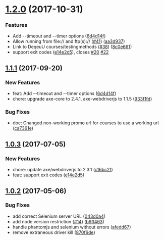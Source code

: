 <a name="1.2.0"></a>
# [1.2.0](https://github.com/dequelabs/axe-cli/compare/1.0.2...1.2.0) (2017-10-31)


### Features

* Add --timeout and --timer options ([6d4d14f](https://github.com/dequelabs/axe-cli/commit/6d4d14f))
* Allow running from file:// and ftp(s):// ([#41](https://github.com/dequelabs/axe-cli/issues/41)) ([aa3d937](https://github.com/dequelabs/axe-cli/commit/aa3d937))
* Link to DeqeuU courses/testingmethods ([#38](https://github.com/dequelabs/axe-cli/issues/38)) ([8c0e661](https://github.com/dequelabs/axe-cli/commit/8c0e661))
* support exit codes ([e14e2d5](https://github.com/dequelabs/axe-cli/commit/e14e2d5)), closes [#20](https://github.com/dequelabs/axe-cli/issues/20) [#22](https://github.com/dequelabs/axe-cli/issues/22)





<a name="1.1.1"></a>
## [1.1.1](https://github.com/dequelabs/axe-cli/compare/1.0.3...1.1.1) (2017-09-20)


### New Features

* feat: Add --timeout and --timer options ([6d4d14f](https://github.com/dequelabs/axe-cli/commit/6d4d14f80e63bef2d54b3704a818a8ca8b1bb0e3))
* chore: upgrade axe-core to 2.4.1, axe-webdriverjs to 1.1.5 ([933f1fd](https://github.com/dequelabs/axe-cli/commit/933f1fdb60b06c6fbbcf6d77763dd334d4df8d73))


### Bug Fixes

* doc: Changed non-working promo url for courses to use a working url ([ca7361e](https://github.com/dequelabs/axe-cli/commit/ca7361e653ccb8f3a0138d0dc5f800ff09136351))


<a name="1.0.3"></a>
## [1.0.3](https://github.com/dequelabs/axe-cli/compare/1.0.2...1.0.3) (2017-07-05)


### New Features

* chore: update axe/webdriverjs to 2.3.1 ([c16bc2f](https://github.com/dequelabs/axe-cli/commit/c16bc2f48f60fbdc556c983db396794cad083a71))
* feat: support exit codes ([e14e2d5](https://github.com/dequelabs/axe-cli/commit/e14e2d503fc52e6ca38378dd865f8948ed1f9d88))



<a name="1.0.2"></a>
## [1.0.2](https://github.com/dequelabs/axe-cli/compare/043d0a4...1.0.2) (2017-05-06)


### Bug Fixes

* add correct Selenium server URL ([043d0a4](https://github.com/dequelabs/axe-cli/commit/043d0a4))
* add node version restriction ([#14](https://github.com/dequelabs/axe-cli/issues/14)) ([b9ff463](https://github.com/dequelabs/axe-cli/commit/b9ff463))
* handle phantomjs and selenium without errors ([afedd67](https://github.com/dequelabs/axe-cli/commit/afedd67))
* remove extraneous driver kill ([870f6de](https://github.com/dequelabs/axe-cli/commit/870f6de))



